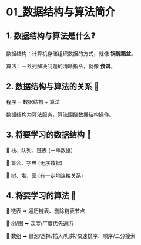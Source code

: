 # 01_数据结构与算法简介

## 1. 数据结构与算法是什么❓

数据结构：计算机存储组织数据的方式，就像 **锅碗瓢盆**。

算法：一系列解决问题的清晰指令，就像 **食谱**。

## 2. 数据结构与算法的关系 🔗

程序 = 数据结构 + 算法

数据结构为算法服务，算法围绕数据结构操作。

## 3. 将要学习的数据结构 🔢

🔸 栈、队列、链表 (一串数据)

🔸 集合、字典 (无序数据)

🔸 树、堆、图 (有一定地连接关系)

## 4. 将要学习的算法 🧮

🔹 链表 ➡︎ 遍历链表、删除链表节点

🔹 树/图 ➡︎ 深度/广度优先遍历

🔹 数组 ➡︎ 冒泡/选择/插入/归并/快速排序、顺序/二分搜索
